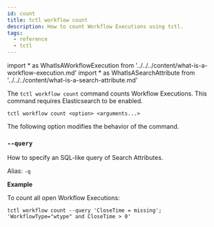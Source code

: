 ```yaml
---
id: count
title: tctl workflow count
description: How to count Workflow Executions using tctl.
tags:
  - reference
  - tctl
---
```


<!-- prettier-ignore -->
import * as WhatIsAWorkflowExecution from '../../../content/what-is-a-workflow-execution.md'
import * as WhatIsASearchAttribute from '../../../content/what-is-a-search-attribute.md'

The `tctl workflow count` command counts <preview page={WhatIsAWorkflowExecution}>Workflow Executions</preview>. This command requires Elasticsearch to be enabled.

`tctl workflow count <option> <arguments...>`

The following option modifies the behavior of the command.

### `--query`

How to specify an SQL-like query of <preview page={WhatIsASearchAttribute}>Search Attributes</preview>.

Alias: `-q`

**Example**

To count all open <preview page={WhatIsAWorkflowExecution}>Workflow Executions</preview>:

```
tctl workflow count --query 'CloseTime = missing'; 'WorkflowType="wtype" and CloseTime > 0'
```
